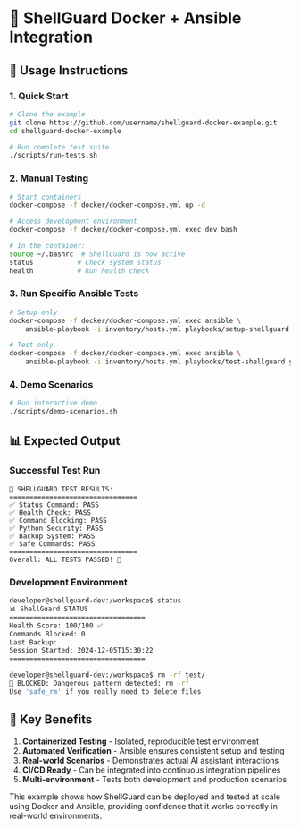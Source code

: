 # 🐳 ShellGuard Docker + Ansible Integration

## 🔧 Usage Instructions

### 1. Quick Start

```bash
# Clone the example
git clone https://github.com/username/shellguard-docker-example.git
cd shellguard-docker-example

# Run complete test suite
./scripts/run-tests.sh
```

### 2. Manual Testing

```bash
# Start containers
docker-compose -f docker/docker-compose.yml up -d

# Access development environment
docker-compose -f docker/docker-compose.yml exec dev bash

# In the container:
source ~/.bashrc  # ShellGuard is now active
status           # Check system status
health           # Run health check
```

### 3. Run Specific Ansible Tests

```bash
# Setup only
docker-compose -f docker/docker-compose.yml exec ansible \
    ansible-playbook -i inventory/hosts.yml playbooks/setup-shellguard.yml

# Test only
docker-compose -f docker/docker-compose.yml exec ansible \
    ansible-playbook -i inventory/hosts.yml playbooks/test-shellguard.yml
```

### 4. Demo Scenarios

```bash
# Run interactive demo
./scripts/demo-scenarios.sh
```

## 📊 Expected Output

### Successful Test Run

```
🧪 SHELLGUARD TEST RESULTS:
================================
✅ Status Command: PASS
✅ Health Check: PASS
✅ Command Blocking: PASS
✅ Python Security: PASS
✅ Backup System: PASS
✅ Safe Commands: PASS
================================
Overall: ALL TESTS PASSED! 🎉
```

### Development Environment

```bash
developer@shellguard-dev:/workspace$ status
📊 ShellGuard STATUS
==================================
Health Score: 100/100 ✅
Commands Blocked: 0
Last Backup: 
Session Started: 2024-12-05T15:30:22
==================================

developer@shellguard-dev:/workspace$ rm -rf test/
🚨 BLOCKED: Dangerous pattern detected: rm -rf
Use 'safe_rm' if you really need to delete files
```

## 🎯 Key Benefits

1. **Containerized Testing** - Isolated, reproducible test environment
2. **Automated Verification** - Ansible ensures consistent setup and testing
3. **Real-world Scenarios** - Demonstrates actual AI assistant interactions
4. **CI/CD Ready** - Can be integrated into continuous integration pipelines
5. **Multi-environment** - Tests both development and production scenarios

This example shows how ShellGuard can be deployed and tested at scale using Docker and Ansible, providing confidence that it works correctly in real-world environments.
